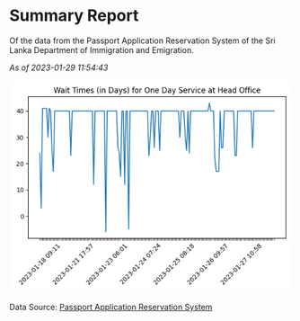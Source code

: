 # Summary Report

Of the data from the Passport Application Reservation System of the Sri Lanka Department of Immigration and Emigration.

*As of 2023-01-29 11:54:43*

![Wait Time Chart](summary.wait_time_chart.png)

Data Source: [Passport Application Reservation System](https://eservices.immigration.gov.lk:8443/appointment/pages/reservationApplication.xhtml)